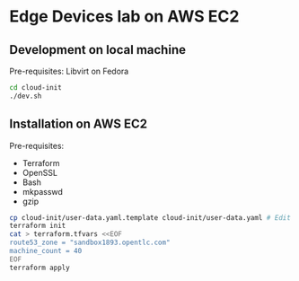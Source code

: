# Edge Devices lab on AWS EC2

## Development on local machine

Pre-requisites: Libvirt on Fedora

```sh
cd cloud-init
./dev.sh
```

## Installation on AWS EC2

Pre-requisites:

- Terraform
- OpenSSL
- Bash
- mkpasswd
- gzip

```sh
cp cloud-init/user-data.yaml.template cloud-init/user-data.yaml # Edit the file to fill out the placeholders
terraform init
cat > terraform.tfvars <<EOF
route53_zone = "sandbox1893.opentlc.com"
machine_count = 40
EOF
terraform apply
```
